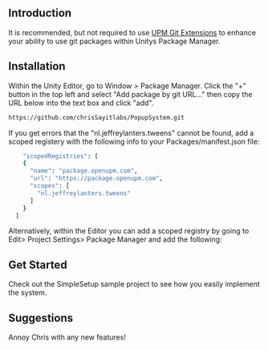 ## Introduction
It is recommended, but not required to use [UPM Git Extensions](https://github.com/mob-sakai/UpmGitExtension) to enhance your ability to use git packages within Unitys Package Manager.

## Installation

Within the Unity Editor, go to Window > Package Manager. Click the "+" button in the top left and select "Add package by git URL..." then copy the URL below into the text box and click "add".

```sh
https://github.com/chrisSayitlabs/PopupSystem.git
```

If you get errors that the "nl.jeffreylanters.tweens" cannot be found, add a scoped registery with the following info to your Packages/manifest.json file:

```sh
    "scopedRegistries": [
    {
      "name": "package.openupm.com",
      "url": "https://package.openupm.com",
      "scopes": [
        "nl.jeffreylanters.tweens"
      ]
    }
  ]
```

Alternatively, within the Editor you can add a scoped registry by going to Edit> Project Settings> Package Manager and add the following:



## Get Started
Check out the SimpleSetup sample project to see how you easily implement the system.

## Suggestions
Annoy Chris with any new features!
